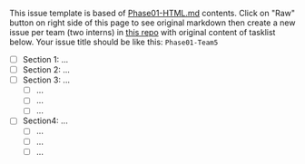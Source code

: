 This issue template is based of [Phase01-HTML.md](./Phase01-HTML.md) contents.
Click on "Raw" button on right side of this page to see original markdown then create a new issue per team (two interns) in [this repo](https://github.com/Star-Academy/codestar-intern-issues/issues) with original content of tasklist below. Your issue title should be like this: `Phase01-Team5`


- [ ] Section 1: ...
- [ ] Section 2: ...
- [ ] Section 3: ...
  - [ ] ...
  - [ ] ...
  - [ ] ...
 
- [ ] Section4: ...
  - [ ] ...
  - [ ] ...
  - [ ] ...

